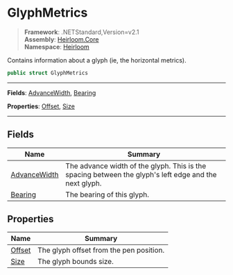 # GlyphMetrics

> **Framework**: .NETStandard,Version=v2.1  
> **Assembly**: [Heirloom.Core][0]  
> **Namespace**: [Heirloom][0]  

Contains information about a glyph (ie, the horizontal metrics).

```cs
public struct GlyphMetrics
```

--------------------------------------------------------------------------------

**Fields**: [AdvanceWidth][1], [Bearing][2]

**Properties**: [Offset][3], [Size][4]

--------------------------------------------------------------------------------

## Fields

| Name              | Summary                                                                                               |
|-------------------|-------------------------------------------------------------------------------------------------------|
| [AdvanceWidth][1] | The advance width of the glyph. This is the spacing between the glyph's left edge and the next glyph. |
| [Bearing][2]      | The bearing of this glyph.                                                                            |

## Properties

| Name        | Summary                                 |
|-------------|-----------------------------------------|
| [Offset][3] | The glyph offset from the pen position. |
| [Size][4]   | The glyph bounds size.                  |

[0]: ../Heirloom.Core.md
[1]: Heirloom.GlyphMetrics.AdvanceWidth.md
[2]: Heirloom.GlyphMetrics.Bearing.md
[3]: Heirloom.GlyphMetrics.Offset.md
[4]: Heirloom.GlyphMetrics.Size.md
